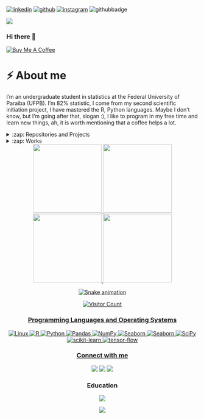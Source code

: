 [![linkedin](https://img.shields.io/badge/manuelfjr-black?&logo=linkedin)](https://www.linkedin.com/in/manuefjr)
[![github](https://img.shields.io/badge/manuelfjr-black?&logo=github)](https://github.com/Manuelfjr)
[![instagram](https://img.shields.io/badge/manuelfjr-black?&logo=instagram)](https://www.instagram.com/manuelferreirajr/)
![githubbadge](https://img.shields.io/github/followers/manuelfjr?style=social)

![](https://komarev.com/ghpvc/?username=manuelfjr&color=brightgreen&style=flat)

<!--
[![Instagram](https://img.shields.io/badge/python-v3.8.5-orange?&logo=python)](https://pypi.python.org/pypi/ansicolortags/)
-->
### Hi there 👋

 [![](https://img.shields.io/badge/Buy_Me_A_Coffee-FFDD00?style=for-the-badge&logo=buy-me-a-coffee&logoColor=black "Buy Me A Coffee")](https://www.buymeacoffee.com/manuelfjr)
<!--
**Manuelfjr/Manuelfjr** is a ✨ _special_ ✨ repository because its `README.md` (this file) appears on your GitHub profile.

Here are some ideas to get you started:

- 🔭 I’m currently working on ...
- 🌱 I’m currently learning ...
- 👯 I’m looking to collaborate on ...
- 🤔 I’m looking for help with ...
- 💬 Ask me about ...
- 📫 How to reach me: ...
- 😄 Pronouns: ...
- ⚡ Fun fact: ...
-->

# ⚡ About me

I’m an undergraduate student in statistics at the Federal University of Paraiba (UFPB). I’m 82% statistic, I come from my second scientific initiation project, I have mastered the R, Python languages. Maybe I don’t know, but I’m going after that, slogan :), I like to program in my free time and learn new things, ah, it is worth mentioning that a coffee helps a lot.

<details>
  <summary>:zap: Repositories and Projects</summary>

**BIRTGD**: A new implementation &beta;<sup>3</sup>-IRT using gradient descent </br>
![PyPI - Downloads](https://img.shields.io/pypi/dm/birt-gd?style=flat-square&color=darkgreen)
[![PyPI - Downloads](https://img.shields.io/pypi/dw/birt-gd?style=flat-square&color=darkgreen)](https://pypi.org/project/birt-gd/)
![https://badgen.net/pypi/v/birt-gd](https://badgen.net/pypi/v/birt-gd)
</details>

<details>
  <summary>:zap: Works</summary>

- [Mentoring program of the vital statistics discipline by the UFPB statistics department](https://sigaa.ufpb.br/sigaa/public/programa/portal.jsf?id=1895) - **completed**
<!--
Tutoring of the disciplines of the vital statistics and biostatistics disciplines for courses in the health area and for [the Graduate Program in Decision Models and Health (PPGMDS)](https://sigaa.ufpb.br/sigaa/public/programa/portal.jsf?id=1895).
-->

- [A database to fit item response theory models](https://responsedb.github.io/) - **completed**

<!--
  - The item response theory aims to estimate the skills of its respondents, based on tests composed of questions of different levels of difficulty. There are several models of item response theory, which have been proposed for various types of problems, such as binary or probabilistic responses and even applications in the machine learning area. In order to evaluate certain models, it is necessary to obtain sets of answers, which is usually very expensive. This project aimed to create a response database to train item response theory models, the creation of a web page to facilitate access to data and software, which allows for easy manipulation of downloaded data.
-->
- Monitoring of the corona virus - **completed**
<!--
  - Code to monitor coronavirus worldwide, especially in Brazil. Interactive and easy-to-use maps to visualize the growth of the corona virus worldwide, for the number of contaminated, killed and recovered (all forms of use described in the repository readme).
-->

- Design and Implementation of IRT models for Clustering Evaluation - **completed**

- System Developer in the CICC-PB Integration Project (AI + Data Science) - **completed**

- [BIRTGD](https://pypi.org/project/birt-gd/) is an implementation of &beta;<sup>3</sup> -IRT using gradient descent - **completed**

- Data Scientist Intern at Apps de Bolso - **completed**
<!--
  - Updating Sofia, a Deep Learning based recommender system that assists Law Students to pass on the OAB examination (Brazilian Bar examination), the engine recommends questions to the users according to their performance on the application’s simulations.
-->
- Data Scientist Intern at Sem Processo - **completed**
<!--
  - Develop predictive ML models and perform statistical analysis and studies.
-->
- Jr. Data Scientist at Sem Processo - **working**
 
</details>
<div align='center'>
<div>
  <a href="https://github.com/Manuelfjr">
  <img height="180em" src="https://github-readme-stats.vercel.app/api?username=Manuelfjr&show_icons=true&theme=dark&include_all_commits=true&count_private=true"/>
  <img height="180em" src="https://github-readme-stats.vercel.app/api/top-langs/?username=Manuelfjr&layout=compact&langs_count=7&theme=dark"/>
</div>

<div>
  <a href="https://github.com/Manuelfjr">
  <img height="180em" src="https://github-profile-summary-cards.vercel.app/api/cards/profile-details?username=Manuelfjr&theme=nord_dark"/>
  <img height="180em" src="https://activity-graph.herokuapp.com/graph?username=manuelfjr&theme=nord"/>
</div>

<!--
<div>
  <a href="https://github.com/Manuelfjr">
  <img height="180em" src="https://github-profile-trophy.vercel.app/?username=Manuelfjr"/>
</div>
-->

![Snake animation](https://github.com/Manuelfjr/Manuelfjr/blob/output/github-contribution-grid-snake.svg)


![Visitor Count](https://profile-counter.glitch.me/Manuelfjr/count.svg)

### Programming Languages and Operating Systems

![Linux](https://img.shields.io/badge/Linux-FCC624?style=for-the-badge&logo=linux&logoColor=black)
![R](https://img.shields.io/badge/r-3670A0?style=for-the-badge&logo=r&logoColor=ffdd54)
![Python](https://img.shields.io/badge/python-3670A0?style=for-the-badge&logo=python&logoColor=ffdd54)
![Pandas](https://img.shields.io/badge/pandas-%23013243.svg?style=for-the-badge&logo=pandas&logoColor=white)
![NumPy](https://img.shields.io/badge/numpy-%23013243.svg?style=for-the-badge&logo=numpy&logoColor=white)
![Seaborn](https://img.shields.io/badge/seaborn-%23013243.svg?style=for-the-badge&logo=seaborn&logoColor=white)
![Seaborn](https://img.shields.io/badge/seaborn-%23013243.svg?style=for-the-badge&logo=seaborn&logoColor=white)
![SciPy](https://img.shields.io/badge/SciPy-%23013243.svg?style=for-the-badge&logo=scipy&logoColor=%white)
![scikit-learn](https://img.shields.io/badge/scikit--learn-%23F7931E.svg?style=for-the-badge&logo=scikit-learn&logoColor=white)
![tensor-flow](https://img.shields.io/badge/tensorflow-%23F7931E.svg?style=for-the-badge&logo=tensorflow&logoColor=white)

### Connect with me

<div> 
  <a href="https://www.instagram.com/manuelferreirajr/" target="_blank"><img src="https://img.shields.io/badge/-Instagram-%23E4405F?style=for-the-badge&logo=instagram&logoColor=white" target="_blank"></a>
  <a href = "mailto:ferreira.jr.ufpb@gmail.com"><img src="https://img.shields.io/badge/-Gmail-%23333?style=for-the-badge&logo=gmail&logoColor=white" target="_blank"></a>
  <a href="https://www.linkedin.com/in/manuefjr/" target="_blank"><img src="https://img.shields.io/badge/-LinkedIn-%230077B5?style=for-the-badge&logo=linkedin&logoColor=white" target="_blank"></a> 
</div>

### Education

<div>
  <a href="https://drive.google.com/file/d/1HefoiufG1R-wok0TtwSCqNPURWhW7zh8/view?usp=sharing" target="_blank"><img src="https://img.shields.io/badge/-Resume-darkgreen?style=for-the-badge" target="_blank"></a>

  <a href="https://www.ufpb.br/" target="_blank"><img src="https://img.shields.io/badge/UF%20da%20Paraíba-B.S.%20Statistic-%23563D7C?style=for-the-badge" target="_blank"></a>
</div>
<!--
[<img align="left" alt="Education" src="https://img.shields.io/badge/-Resume-darkgreen?style=for-the-badge" />](https://drive.google.com/file/d/1HefoiufG1R-wok0TtwSCqNPURWhW7zh8/view?usp=sharing)
</br>
-->
<!--
[<img align="left" alt="Education" src="https://img.shields.io/badge/UF%20da%20Paraíba-B.S.%20Statistic-%23563D7C?style=for-the-badge" />](https://www.ufpb.br/)
</br>
-->
</div>

<!--
<p align="center">
  <img src="https://github-readme-stats.vercel.app/api?username=Manuelfjr&show_icons=true&theme=dark" />
</p>
<p align="center">
  <img src="https://github-readme-stats.vercel.app/api/top-langs/?username=Manuelfjr&layout=compact&show_icons=true&theme=dark)](https://github.com/Manuelfjr/github-readme-stats" />
</p>
<p align="center">
  <img src="https://profile-counter.glitch.me/Manuelfjr/count.svg" />
</p>
-->

